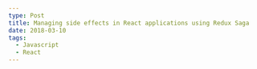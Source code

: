 ```yaml
---
type: Post
title: Managing side effects in React applications using Redux Saga
date: 2018-03-10
tags:
  - Javascript
  - React
---
```

